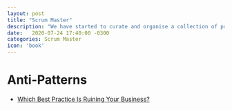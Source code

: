 ```yaml
---
layout: post
title: "Scrum Master"
description: "We have started to curate and organise a collection of practical topics, techniques, tips n tricks to help with Scrum Mastery"
date:   2020-07-24 17:40:00 -0300
categories: Scrum Master
icon: 'book'
---
```


<h1 id="anti-patterns">Anti-Patterns</h1>
<ul>
<li><a href="https://hbr.org/2012/12/which-best-practice-is-ruining">Which Best Practice Is Ruining Your Business?</a></li>
</ul>
